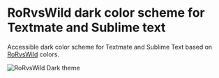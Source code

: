 # RoRvsWild dark color scheme for Textmate and Sublime text
Accessible dark color scheme for Textmate and Sublime Text based on [RoRvsWild](https://www.rorvswild.com) colors.

![RoRvsWild Dark theme](https://basesecrete.com/rorvswild-theme/rorvswild-theme-textmate-dark.png)
